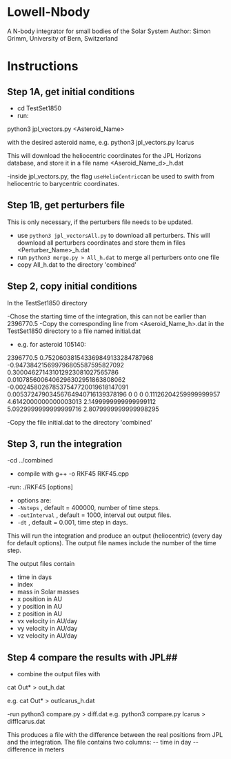# Lowell-Nbody

A N-body integrator for small bodies of the Solar System
Author: Simon Grimm, University of Bern, Switzerland

# Instructions #

## Step 1A, get initial conditions ##

- cd TestSet1850
- run:

python3 jpl_vectors.py <Asteroid_Name>

with the desired asteroid name, e.g. python3 jpl_vectors.py Icarus

This will download the heliocentric coordinates for the JPL Horizons database,
and store it in a file name <Aseroid_Name_d>_h.dat 

-inside jpl_vectors.py, the flag `useHelioCentric`can be used to swith from heliocentric to barycentric coordinates.

## Step 1B, get perturbers file ##
This is only necessary, if the perturbers file needs to be updated.

- use `python3 jpl_vectorsAll.py` to download all perturbers.
  This will download all perturbers coordinates and store them in files <Perturber_Name>_h.dat
- run `python3 merge.py > All_h.dat` to merge all perturbers onto one file
- copy All_h.dat to the directory 'combined'


## Step 2, copy initial conditions ##
In the TestSet1850 directory

-Chose the starting time of the integration, this can not be earlier than 2396770.5
-Copy the corresponding line from <Aseroid_Name_h>.dat in the TestSet1850 directory to a file named initial.dat
- e.g. for asteroid 105140:

2396770.5 0.752060381543369849133284787968 -0.947384215699796805587595827092 0.300046271431012923081027565786 0.0107856006406296302951863808062 -0.00245802678537547720019618147091 0.00537247903456764940716139378196 0 0 0 0.11126204259999999957 4.6142000000000003013 2.1499999999999999112 5.0929999999999999716 2.8079999999999998295


-Copy the file initial.dat to the directory 'combined'

## Step 3, run the integration ##

-cd ../combined

- compile with g++ -o RKF45 RKF45.cpp

-run: ./RKF45 [options]
- options are:
- `-Nsteps` <integer> , default = 400000, number of time steps.
- `-outInterval` <integer> , default = 1000, interval out output files.
- `-dt` <float> , default = 0.001, time step in days.

This will run the integration and produce an output (heliocentric) (every day for default options). The output file names include the number of the time step. 

The output files contain 
- time in days
- index
- mass in Solar masses
- x position in AU
- y position in AU
- z position in AU
- vx velocity in AU/day
- vy velocity in AU/day
- vz velocity in AU/day

## Step 4 compare the results with JPL##
- combine the output files with

cat Out* > out<name>_h.dat

e.g. cat Out* > outIcarus_h.dat

-run python3 compare.py <name> > diff<name>.dat
e.g. python3 compare.py Icarus > diffIcarus.dat

This produces a file with the difference between the real positions from JPL and the integration.
The file contains two columns:
-- time in day
-- difference in meters

